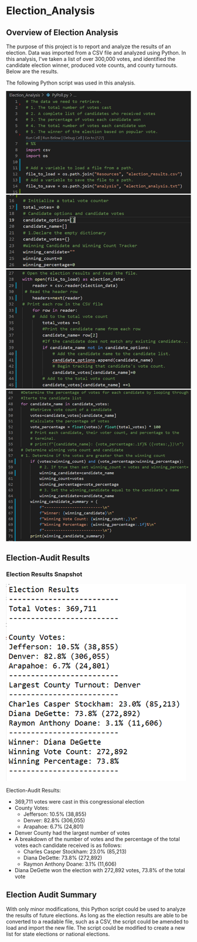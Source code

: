 # Election_Analysis

## Overview of Election Analysis

The purpose of this project is to report and analyze the results of an election. Data was imported from a CSV file and analyzed using Python. In this analysis, I've taken a list of over 300,000 votes, and identified the candidate election winner, produced vote counts, and county turnouts. Below are the results.

The following Python script was used in this analysis.

![](Resources/Election_Code_1.PNG)
![](Resources/Election_Code_2.PNG)
![](Resources/Election_Code_3.PNG)
![](Resources/Election_Code_4.PNG)

## Election-Audit Results

### Election Results Snapshot
![](Resources/Election_Results.PNG)

Election-Audit Results:
- 369,711 votes were cast in this congressional election
- County Votes:
  - Jefferson: 10.5% (38,855)
  - Denver: 82.8% (306,055)
  - Arapahoe: 6.7% (24,801)
- Denver County had the largest number of votes
- A breakdown of the number of votes and the percentage of the total votes each candidate received is as follows:
  - Charles Casper Stockham: 23.0% (85,213)
  - Diana DeGette: 73.8% (272,892)
  - Raymon Anthony Doane: 3.1% (11,606)
- Diana DeGette won the election with 272,892 votes, 73.8% of the total vote


## Election Audit Summary

With only minor modifications, this Python script could be used to analyze the results of future elections. As long as the election results are able to be converted to a readable file, such as a CSV, the script could be amended to load and import the new file. The script could be modified to create a new list for state elections or national elections.
